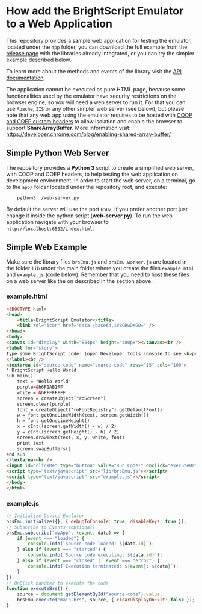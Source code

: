 # How add the BrightScript Emulator to a Web Application

This repository provides a sample web application for testing the emulator, located under the `app` folder, you can download the full example from the [release page](https://github.com/lvcabral/brs-emu/releases) with the libraries already integrated, or you can try the simpler example described below.

To learn more about the methods and events of the library visit the [API documentation](emulator-api.md).

The application cannot be executed as pure HTML page, because some functionalities used by the emulator have security restrictions on the browser engine, so you will need a web server to run it. For that you can use `Apache`, `IIS` or any other simpler web server (see below), but please note that any web app using the emulator requires to be hosted with [COOP and COEP custom headers](https://developer.chrome.com/blog/enabling-shared-array-buffer/) to allow isolation and enable the browser to support **ShareArrayBuffer**. More information visit: <https://developer.chrome.com/blog/enabling-shared-array-buffer/>

## Simple Python Web Server

The repository provides a **Python 3** script to create a simplified web server, with COOP and COEP headers, to help testing the web application on development environment. In order to start the web server, on a terminal, go to the `app/` folder located under the repository root, and execute:

```shell
    python3 ./web-server.py
```

By default the server will use the port `6502`, if you prefer another port just change it inside the python script (**web-server.py**).
To run the web application navigate with your browser to `http://localhost:6502/index.html`.

## Simple Web Example

Make sure the library files `brsEmu.js` and `brsEmu.worker.js` are located in the folder `lib` under the main folder where you create the files `example.html` and `example.js` (code below). Remember that you need to host these files on a web server like the on described in the section above.

### example.html

```html
<!DOCTYPE html>
<head>
    <title>BrightScript Emulator</title>
    <link rel="icon" href="data:;base64,iVBORwOKGO=" />
</head>
<body>
<canvas id="display" width="854px" height="480px"></canvas><br />
<label for="story">
Type some BrightScript code: (open Developer Tools console to see <b>print</b> outputs)
</label><br />
<textarea id="source-code" name="source-code" rows="15" cols="100">
' BrightScript Hello World
sub main()
	text = "Hello World"
	purple=&h6F1AB1FF
	white = &hFFFFFFFF
	screen = createObject("roScreen")
	screen.clear(purple)
	font = createObject("roFontRegistry").getDefaultFont()
	w = font.getOneLineWidth(text, screen.getWidth())
	h = font.getOneLineHeight()
	x = cInt((screen.getWidth() - w) / 2)
	y = cInt((screen.getHeight() - h) / 2)
	screen.drawText(text, x, y, white, font)
	print text
	screen.swapBuffers()
end sub
</textarea><br />
<input id="clickMe" type="button" value="Run Code!" onclick="executeBrs();" />
<script type="text/javascript" src="lib/brsEmu.js"></script>
<script type="text/javascript" src="example.js"></script>
</body>
</html>
```

### example.js

```javascript
// Initialize Device Emulator
brsEmu.initialize({}, { debugToConsole: true, disableKeys: true });
// Subscribe to Events (optional)
brsEmu.subscribe("myApp", (event, data) => {
    if (event === "loaded") {
        console.info(`Source code loaded: ${data.id}`);
    } else if (event === "started") {
        console.info(`Source code executing: ${data.id}`);
    } else if (event === "closed" || event === "error") {
        console.info(`Execution terminated! ${event}: ${data}`);
    }
});
// OnClick handler to execute the code
function executeBrs() {
    source = document.getElementById("source-code").value;
    brsEmu.execute("main.brs", source, { clearDisplayOnExit: false });
}
```
